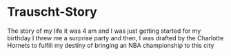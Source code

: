 # Trauscht-Story
The story of my life
it was 4 am and I was just getting started
for my birthday I threw me a surprise party
and then, I was drafted by the Charlotte Hornets to fulfill my destiny
of bringing an NBA championship to this city
